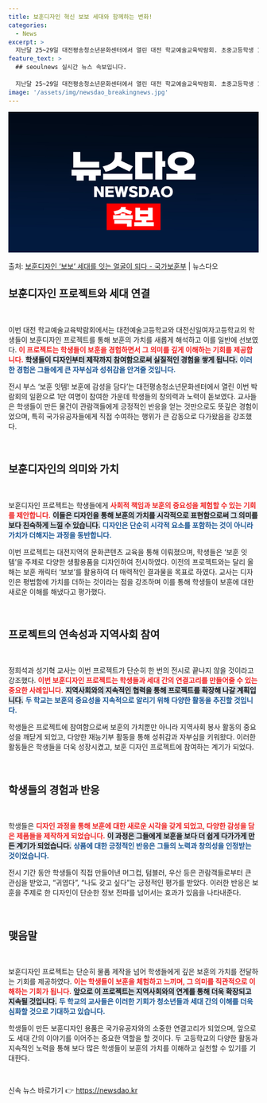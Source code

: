 ```yaml
---
title: 보훈디자인 혁신 보보 세대와 함께하는 변화!
categories:
  - News
excerpt: >
  지난달 25~29일 대전평송청소년문화센터에서 열린 대전 학교예술교육박람회. 초중고등학생 1만여 명이 참여하고…
feature_text: >
  ## seoulnews 실시간 뉴스 속보입니다.

  지난달 25~29일 대전평송청소년문화센터에서 열린 대전 학교예술교육박람회. 초중고등학생 1만여 명이 참여하고…
image: '/assets/img/newsdao_breakingnews.jpg'
---
```


![뉴스다오 속보](/assets/img/newsdao_breakingnews.jpg)

<p>출처: <a href="https://newsdao.kr/2424" rel="dofollow">보훈디자인 ‘보보’ 세대를 잇는 얼굴이 되다 - 국가보훈부</a> | 뉴스다오</p>

<h2 data-ke-size="size26">보훈디자인 프로젝트와 세대 연결</h2>

<p data-ke-size="size16">&nbsp;</p>

이번 대전 학교예술교육박람회에서는 대전예술고등학교와 대전신일여자고등학교의 학생들이 보훈디자인 프로젝트를 통해 보훈의 가치를 새롭게 해석하고 이를 일반에 선보였다. <b><span style="color: #ee2323;">이 프로젝트는 학생들이 보훈을 경험하면서 그 의미를 깊게 이해하는 기회를 제공합니다.</span></b> <b><span style="background-color: #21538527;">학생들이 디자인부터 제작까지 참여함으로써 실질적인 경험을 쌓게 됩니다.</span></b> <b><span style="color: #1a5490;">이러한 경험은 그들에게 큰 자부심과 성취감을 안겨줄 것입니다.</span></b> 

전시 부스 ‘보훈 잇템! 보훈에 감성을 담다’는 대전평송청소년문화센터에서 열린 이번 박람회의 일환으로 1만 여명이 참여한 가운데 학생들의 창의력과 노력이 돋보였다. 교사들은 학생들이 만든 물건이 관람객들에게 긍정적인 반응을 얻는 것만으로도 뜻깊은 경험이었으며, 특히 국가유공자들에게 직접 수여하는 행위가 큰 감동으로 다가왔음을 강조했다.

<p data-ke-size="size16">&nbsp;</p>

<h2 data-ke-size="size26">보훈디자인의 의미와 가치</h2>

<p data-ke-size="size16">&nbsp;</p>

보훈디자인 프로젝트는 학생들에게 <b><span style="color: #ee2323;">사회적 책임과 보훈의 중요성을 체험할 수 있는 기회를 제안합니다.</span></b> <b><span style="background-color: #21538527;">이들은 디자인을 통해 보훈의 가치를 시각적으로 표현함으로써 그 의미를 보다 친숙하게 느낄 수 있습니다.</span></b> <b><span style="color: #1a5490;">디자인은 단순히 시각적 요소를 포함하는 것이 아니라 가치가 더해지는 과정을 동반합니다.</span></b>

이번 프로젝트는 대전지역의 문화콘텐츠 교육을 통해 이뤄졌으며, 학생들은 ‘보훈 잇템’을 주제로 다양한 생활용품을 디자인하여 전시하였다. 이전의 프로젝트와는 달리 올해는 보훈 캐릭터 ‘보보’를 활용하여 더 매력적인 결과물을 목표로 하였다. 교사는 디자인은 평범함에 가치를 더하는 것이라는 점을 강조하며 이를 통해 학생들이 보훈에 대한 새로운 이해를 해냈다고 평가했다.

<p data-ke-size="size16">&nbsp;</p>

<h2 data-ke-size="size26">프로젝트의 연속성과 지역사회 참여</h2>

<p data-ke-size="size16">&nbsp;</p>

정희석과 성기혁 교사는 이번 프로젝트가 단순히 한 번의 전시로 끝나지 않을 것이라고 강조했다. <b><span style="color: #ee2323;">이번 보훈디자인 프로젝트는 학생들과 세대 간의 연결고리를 만들어줄 수 있는 중요한 사례입니다.</span></b> <b><span style="background-color: #21538527;">지역사회와의 지속적인 협력을 통해 프로젝트를 확장해 나갈 계획입니다.</span></b> <b><span style="color: #1a5490;">두 학교는 보훈의 중요성을 지속적으로 알리기 위해 다양한 활동을 추진할 것입니다.</span></b> 

학생들은 프로젝트에 참여함으로써 보훈의 가치뿐만 아니라 지역사회 봉사 활동의 중요성을 깨닫게 되었고, 다양한 재능기부 활동을 통해 성취감과 자부심을 키워왔다. 이러한 활동들은 학생들을 더욱 성장시켰고, 보훈 디자인 프로젝트에 참여하는 계기가 되었다.

<p data-ke-size="size16">&nbsp;</p>

<h2 data-ke-size="size26">학생들의 경험과 반응</h2>

<p data-ke-size="size16">&nbsp;</p>

학생들은 <b><span style="color: #ee2323;">디자인 과정을 통해 보훈에 대한 새로운 시각을 갖게 되었고, 다양한 감성을 담은 제품들을 제작하게 되었습니다.</span></b> <b><span style="background-color: #21538527;">이 과정은 그들에게 보훈을 보다 더 쉽게 다가가게 만든 계기가 되었습니다.</span></b> <b><span style="color: #1a5490;">상품에 대한 긍정적인 반응은 그들의 노력과 창의성을 인정받는 것이었습니다.</span></b> 

전시 기간 동안 학생들이 직접 만들어낸 머그컵, 텀블러, 우산 등은 관람객들로부터 큰 관심을 받았고, “귀엽다”, “나도 갖고 싶다”는 긍정적인 평가를 받았다. 이러한 반응은 보훈을 주제로 한 디자인이 단순한 정보 전파를 넘어서는 효과가 있음을 나타내준다.

<p data-ke-size="size16">&nbsp;</p>

<h2 data-ke-size="size26">맺음말</h2>

<p data-ke-size="size16">&nbsp;</p>

보훈디자인 프로젝트는 단순히 물품 제작을 넘어 학생들에게 깊은 보훈의 가치를 전달하는 기회를 제공하였다. <b><span style="color: #ee2323;">이는 학생들이 보훈을 체험하고 느끼며, 그 의미를 직관적으로 이해하는 기회가 됩니다.</span></b> <b><span style="background-color: #21538527;">앞으로 이 프로젝트는 지역사회와의 연계를 통해 더욱 확장되고 지속될 것입니다.</span></b> <b><span style="color: #1a5490;">두 학교의 교사들은 이러한 기회가 청소년들과 세대 간의 이해를 더욱 심화할 것으로 기대하고 있습니다.</span></b>

학생들이 만든 보훈디자인 용품은 국가유공자와의 소중한 연결고리가 되었으며, 앞으로도 세대 간의 이야기를 이어주는 중요한 역할을 할 것이다. 두 고등학교의 다양한 활동과 지속적인 노력을 통해 보다 많은 학생들이 보훈의 가치를 이해하고 실천할 수 있기를 기대한다.

<p data-ke-size="size16">&nbsp;</p> 

신속 뉴스 바로가기 👉 <a href="https://newsdao.kr" rel="dofollow">https://newsdao.kr</a>


